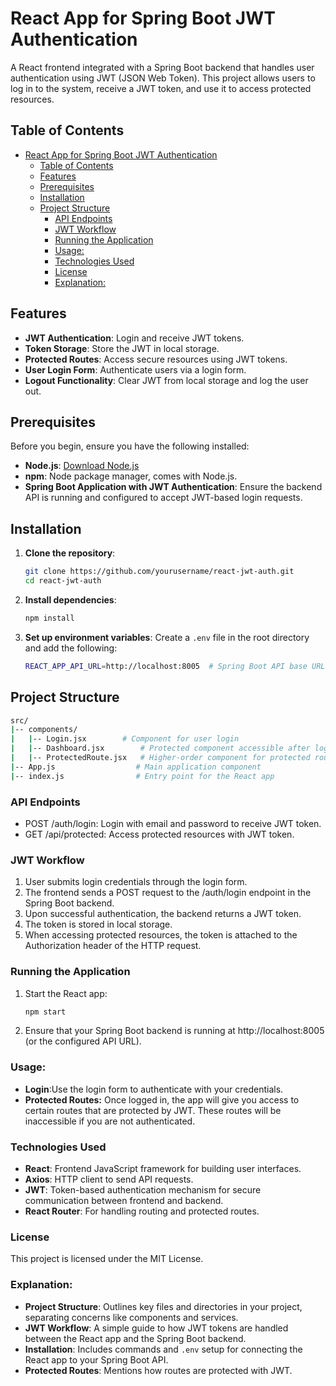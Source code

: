 # React App for Spring Boot JWT Authentication

A React frontend integrated with a Spring Boot backend that handles user authentication using JWT (JSON Web Token). This project allows users to log in to the system, receive a JWT token, and use it to access protected resources.

## Table of Contents

- [React App for Spring Boot JWT Authentication](#react-app-for-spring-boot-jwt-authentication)
  - [Table of Contents](#table-of-contents)
  - [Features](#features)
  - [Prerequisites](#prerequisites)
  - [Installation](#installation)
  - [Project Structure](#project-structure)
    - [API Endpoints](#api-endpoints)
    - [JWT Workflow](#jwt-workflow)
    - [Running the Application](#running-the-application)
    - [Usage:](#usage)
    - [Technologies Used](#technologies-used)
    - [License](#license)
    - [Explanation:](#explanation)

## Features

- **JWT Authentication**: Login and receive JWT tokens.
- **Token Storage**: Store the JWT in local storage.
- **Protected Routes**: Access secure resources using JWT tokens.
- **User Login Form**: Authenticate users via a login form.
- **Logout Functionality**: Clear JWT from local storage and log the user out.

## Prerequisites

Before you begin, ensure you have the following installed:

- **Node.js**: [Download Node.js](https://nodejs.org/)
- **npm**: Node package manager, comes with Node.js.
- **Spring Boot Application with JWT Authentication**: Ensure the backend API is running and configured to accept JWT-based login requests.

## Installation

1. **Clone the repository**:
    ```bash
    git clone https://github.com/yourusername/react-jwt-auth.git
    cd react-jwt-auth
    ```

2. **Install dependencies**:
    ```bash
    npm install
    ```

3. **Set up environment variables**:
    Create a `.env` file in the root directory and add the following:
    ```bash
    REACT_APP_API_URL=http://localhost:8005  # Spring Boot API base URL
    ```

## Project Structure

``` bash
src/
|-- components/
|   |-- Login.jsx        # Component for user login
|   |-- Dashboard.jsx        # Protected component accessible after login
|   |-- ProtectedRoute.jsx   # Higher-order component for protected routes
|-- App.js                  # Main application component
|-- index.js                # Entry point for the React app

```

### API Endpoints
- POST /auth/login: Login with email and password to receive JWT token.
- GET /api/protected: Access protected resources with JWT token.

### JWT Workflow
1. User submits login credentials through the login form.
2. The frontend sends a POST request to the /auth/login endpoint in the Spring Boot backend.
3. Upon successful authentication, the backend returns a JWT token.
4. The token is stored in local storage.
5. When accessing protected resources, the token is attached to the Authorization header of the HTTP request.

### Running the Application
1. Start the React app:
    ``` bash
    npm start
    ```
2. Ensure that your Spring Boot backend is running at http://localhost:8005 (or the configured API URL).

### Usage:
- **Login**:Use the login form to authenticate with your credentials.
- **Protected Routes:** Once logged in, the app will give you access to certain routes that are protected by JWT. These routes will be inaccessible if you are not authenticated.    

### Technologies Used

- **React**: Frontend JavaScript framework for building user interfaces.
- **Axios**: HTTP client to send API requests.
- **JWT**: Token-based authentication mechanism for secure communication between frontend and backend.
- **React Router**: For handling routing and protected routes.

### License
This project is licensed under the MIT License.

### Explanation:
- **Project Structure**: Outlines key files and directories in your project, separating concerns like components and services.
- **JWT Workflow**: A simple guide to how JWT tokens are handled between the React app and the Spring Boot backend.
- **Installation**: Includes commands and `.env` setup for connecting the React app to your Spring Boot API.
- **Protected Routes**: Mentions how routes are protected with JWT.


